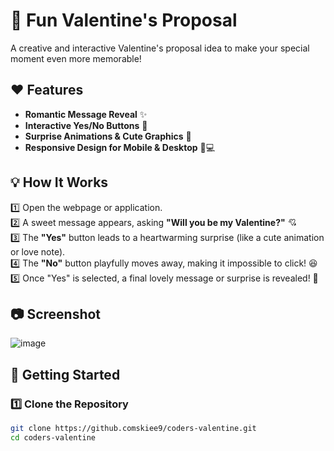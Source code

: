 # 💌 Fun Valentine's Proposal  

A creative and interactive Valentine's proposal idea to make your special moment even more memorable!  

## ❤️ Features  

- **Romantic Message Reveal** ✨  
- **Interactive Yes/No Buttons** 💖  
- **Surprise Animations & Cute Graphics** 🎨  
- **Responsive Design for Mobile & Desktop** 📱💻  

## 💡 How It Works  

1️⃣ Open the webpage or application.  
2️⃣ A sweet message appears, asking **"Will you be my Valentine?"** 💘  
3️⃣ The **"Yes"** button leads to a heartwarming surprise (like a cute animation or love note).  
4️⃣ The **"No"** button playfully moves away, making it impossible to click! 😆  
5️⃣ Once "Yes" is selected, a final lovely message or surprise is revealed! 🎉  

## 📷 Screenshot  

![image](https://github.com/user-attachments/assets/666c24df-b9e8-4b86-9387-1a6257bf6f25)


## 🚀 Getting Started  

### 1️⃣ Clone the Repository  
```bash
git clone https://github.comskiee9/coders-valentine.git  
cd coders-valentine
